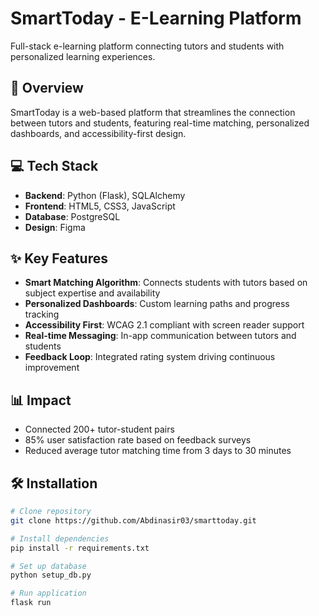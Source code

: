 # SmartToday - E-Learning Platform

Full-stack e-learning platform connecting tutors and students with personalized learning experiences.

## 🚀 Overview

SmartToday is a web-based platform that streamlines the connection between tutors and students, featuring real-time matching, personalized dashboards, and accessibility-first design.

## 💻 Tech Stack

- **Backend**: Python (Flask), SQLAlchemy
- **Frontend**: HTML5, CSS3, JavaScript
- **Database**: PostgreSQL
- **Design**: Figma

## ✨ Key Features

- **Smart Matching Algorithm**: Connects students with tutors based on subject expertise and availability
- **Personalized Dashboards**: Custom learning paths and progress tracking
- **Accessibility First**: WCAG 2.1 compliant with screen reader support
- **Real-time Messaging**: In-app communication between tutors and students
- **Feedback Loop**: Integrated rating system driving continuous improvement

## 📊 Impact

- Connected 200+ tutor-student pairs
- 85% user satisfaction rate based on feedback surveys
- Reduced average tutor matching time from 3 days to 30 minutes

## 🛠️ Installation

```bash
# Clone repository
git clone https://github.com/Abdinasir03/smarttoday.git

# Install dependencies
pip install -r requirements.txt

# Set up database
python setup_db.py

# Run application
flask run
